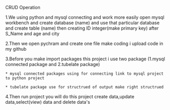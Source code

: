 CRUD Operation

1.We using python and mysql connecting and work more easily open mysql workbench and create database (name) and use that particular database and create table (name)
then creating  ID integer(make primary key) after S_Name and age and city

2.Then we open pychram and create one file make coding i upload code in my github

3.Before you make import packages this project i use two package (1.mysql connected package and 2.tubelate package)

	* mysql connected packages using for connecting link to mysql project to python project

	* tubelate package use for structrued of output make right structrued

4.Then run project you will do this project create data,update data,select(view) data and delete data's
